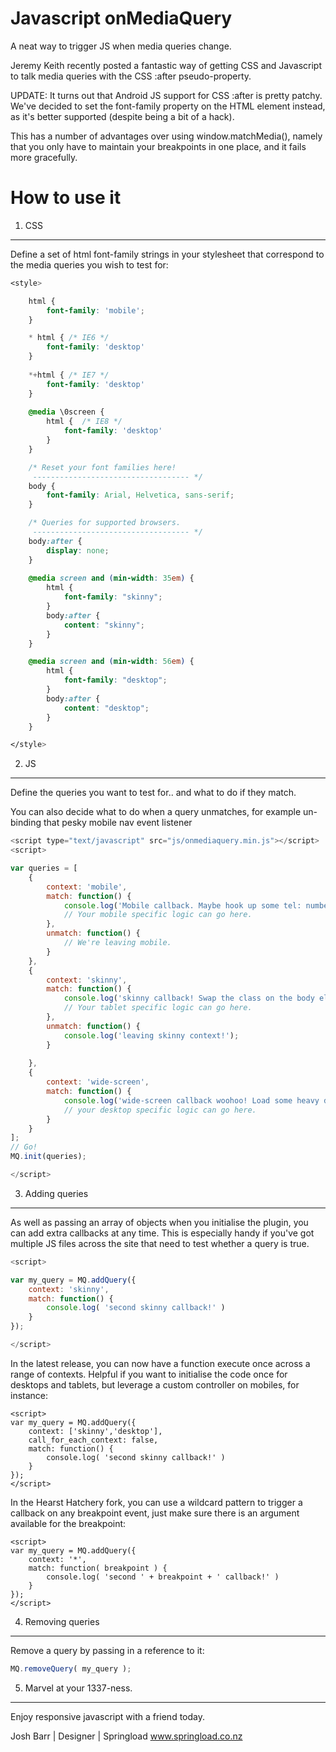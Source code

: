 Javascript onMediaQuery
===============================

A neat way to trigger JS when media queries change.

Jeremy Keith recently posted a fantastic way of getting
CSS and Javascript to talk media queries with the CSS :after pseudo-property.

UPDATE: It turns out that Android JS support for CSS :after is pretty patchy.
We've decided to set the font-family property on the HTML element instead, as
it's better supported (despite being a bit of a hack).

This has a number of advantages over using window.matchMedia(), namely that
you only have to maintain your breakpoints in one place, and it fails more
gracefully.


How to use it
===============================

1. CSS
-------------------------------
Define a set of html font-family strings in your stylesheet
that correspond to the media queries you wish to test for:
```css
<style>

	html {
		font-family: 'mobile';
	}

	* html { /* IE6 */
		font-family: 'desktop'
	}
	
	*+html { /* IE7 */
		font-family: 'desktop'
	}
	
	@media \0screen {
		html {  /* IE8 */
			font-family: 'desktop'
		}
	}

	/* Reset your font families here!       
	 ----------------------------------- */
	body {
		font-family: Arial, Helvetica, sans-serif;
	}

	/* Queries for supported browsers.       
	 ----------------------------------- */
	body:after {
		display: none;
	}
	
	@media screen and (min-width: 35em) {
		html {
			font-family: "skinny";
		}
		body:after {
			content: "skinny";
		}
	}

	@media screen and (min-width: 56em) {
		html {
			font-family: "desktop";
		}
		body:after {
			content: "desktop";
		}
	}

</style>
```

2. JS
-------------------------------
Define the queries you want to test for.. and what to do if they match.

You can also decide what to do when a query unmatches, for example un-binding that pesky mobile nav event listener

```javascript
<script type="text/javascript" src="js/onmediaquery.min.js"></script>
<script>

var queries = [
	{
		context: 'mobile',
		match: function() {
			console.log('Mobile callback. Maybe hook up some tel: numbers?');
			// Your mobile specific logic can go here. 
		},
		unmatch: function() {
			// We're leaving mobile.	
		}
	},
	{
		context: 'skinny',
		match: function() {
			console.log('skinny callback! Swap the class on the body element.');
			// Your tablet specific logic can go here.
		},
		unmatch: function() {
			console.log('leaving skinny context!');
		}
		
	},
	{
		context: 'wide-screen',
		match: function() {
			console.log('wide-screen callback woohoo! Load some heavy desktop JS badddness.');
			// your desktop specific logic can go here.
		}
	}
];
// Go!
MQ.init(queries);

</script>
```

3. Adding queries
-------------------------------
As well as passing an array of objects when you initialise the
plugin, you can add extra callbacks at any time. This is especially
handy if you've got multiple JS files across the site that need to
test whether a query is true.

```Javascript
<script>

var my_query = MQ.addQuery({
	context: 'skinny', 
	match: function() { 
		console.log( 'second skinny callback!' )
	}
});

</script>
```

In the latest release, you can now have a function execute once across a range of contexts.
Helpful if you want to initialise the code once for desktops and tablets, but leverage a
custom controller on mobiles, for instance: 

```Javascrpt
<script>
var my_query = MQ.addQuery({
	context: ['skinny','desktop'],
	call_for_each_context: false, 
	match: function() { 
		console.log( 'second skinny callback!' )
	}
});
</script>
```

In the Hearst Hatchery fork, you can use a wildcard pattern to trigger a callback on any breakpoint event, 
just make sure there is an argument available for the breakpoint: 

```Javascrpt
<script>
var my_query = MQ.addQuery({
	context: '*',
	match: function( breakpoint ) { 
		console.log( 'second ' + breakpoint + ' callback!' )
	}
});
</script>
```
4. Removing queries
-------------------------------
Remove a query by passing in a reference to it:
```Javascript
MQ.removeQuery( my_query );
```


5. Marvel at your 1337-ness.
-------------------------------
Enjoy responsive javascript with a friend today.


Josh Barr | Designer | Springload
www.springload.co.nz


